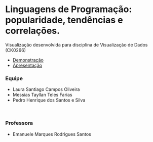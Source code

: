 # Linguagens de Programação: popularidade, tendências e correlações.

Visualização desenvolvida para disciplina de Visualização de Dados (CK0266)

- [Demonstração](https://mtayllan.github.io/data_vis_project/)
- [Apresentação](https://docs.google.com/presentation/d/1PcQk3e_Z2oFay-7z-ywomY1l_I87U-CQ0DRT-d1KdeA/edit?usp=sharing)

### Equipe

- Laura Santiago Campos Oliveira
- Messias Tayllan Teles Farias
- Pedro Henrique dos Santos e Silva

<br>

### Professora
- Emanuele Marques Rodrigues Santos
